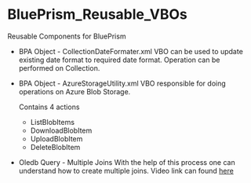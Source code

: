 # BluePrism_Reusable_VBOs
Reusable Components for BluePrism

* BPA Object - CollectionDateFormater.xml
  VBO can be used to update existing date format to required date format. Operation can be performed on Collection.
  
* BPA Object - AzureStorageUtility.xml
  VBO responsible for doing operations on Azure Blob Storage.
  
    Contains 4 actions
     * ListBlobItems
     * DownloadBlobItem
     * UploadBlobItem
     * DeleteBlobItem

* Oledb Query - Multiple Joins
  With the help of this process one can understand how to create multiple joins. 
  Video link can found [here](https://youtu.be/KsoxpXumioM)
